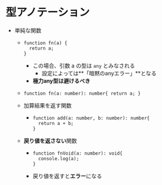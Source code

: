 # 型アノテーション
- 単純な関数
  - ```
    function fn(a) {
      return a;
    }
    ```
    - この場合、引数 a の型は `any` とみなされる
      - 設定によっては**「暗黙のanyエラー」**となる
    - **極力any型は避けるべき**
  - ```
    function fn(a: number): number{ return a; }
    ```
  - 加算結果を返す関数
    - ```
      function add(a: number, b: number): number{
        return a + b;
      }
      ```
  - **戻り値を返さない**関数
    - ```
      function fnVoid(a: number): void{
        console.log(a); 
      }
      ```
    - 戻り値を返すと**エラー**になる

